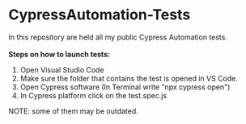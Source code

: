 # CypressAutomation-Tests

In this repository are held all my public Cypress Automation tests.<br><br>
**Steps on how to launch tests:**
1. Open Visual Studio Code
2. Make sure the folder that contains the test is opened in VS Code. 
3. Open Cypress software (In Terminal write "npx cypress open")
4. In Cypress platform click on the test.spec.js

NOTE: some of them may be outdated.
